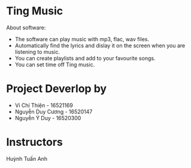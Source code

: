 # Ting Music
About software:
+ The software can play music with  mp3, flac, wav files.
+ Automatically find the lyrics and dislay it on the screen when you are listening to music.
+ You can create playlists and add to your favourite songs.
+ You can set time off Ting music.
# Project Deverlop by
- Vi Chí Thiện - 16521169
- Nguyễn Duy Cương - 16520147
- Nguyễn Ý Duy - 16520300
# Instructors
Huỳnh Tuấn Anh
